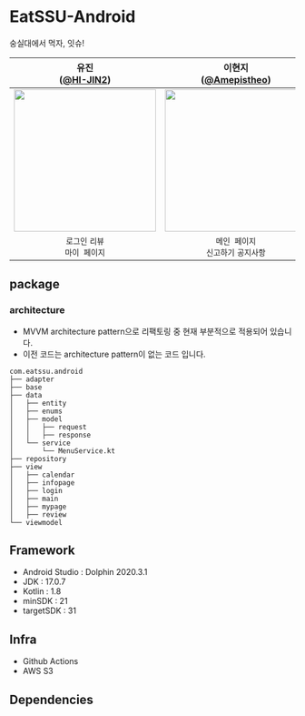 # EatSSU-Android
숭실대에서 먹자, 잇슈!

| 유진<br/>([@HI-JIN2](https://github.com/HI-JIN2)) | 이현지<br/>([@Amepistheo](https://github.com/Amepistheo)) |
| :---: | :---: |
| <img width="250" src="https://avatars.githubusercontent.com/u/94737714?v=4"/> | <img width="250" src="https://avatars.githubusercontent.com/u/110108243?v=4"/> |
| `로그인` `리뷰`<br/>`마이 페이지`  | `메인 페이지`<br/>`신고하기` `공지사항`|

## package
### architecture
- MVVM architecture pattern으로 리팩토링 중 현재 부분적으로 적용되어 있습니다.  
- 이전 코드는 architecture pattern이 없는 코드 입니다. 
```
com.eatssu.android
├── adapter
├── base
├── data
│   ├── entity
│   ├── enums
│   ├── model
│   │   ├── request
│   │   ├── response
│   └── service
│       └── MenuService.kt
├── repository
├── view
│   ├── calendar
│   ├── infopage
│   ├── login
│   ├── main
│   ├── mypage
│   ├── review
└── viewmodel
```

## Framework
- Android Studio : Dolphin 2020.3.1
- JDK : 17.0.7
- Kotlin : 1.8
- minSDK : 21
- targetSDK : 31

## Infra
- Github Actions
- AWS S3

## Dependencies
